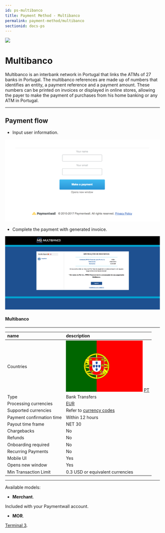 ```yaml
---
id: ps-multibanco
title: Payment Method - Multibanco
permalink: payment-method/multibanco
sectionid: docs-ps
---
```


<div class="docs-ps-header">
    <div class="docs-ps-logo">
        <img src="https://api.paymentwall.com/images/ps_logos/pm_multibanco.png">
    </div>
    <h1>Multibanco</h1>
</div>

<div class="docs-ps-body" markdown="1">

<div class="docs-ps-instructions" markdown="1">

Multibanco is an interbank network in Portugal that links the ATMs of 27 banks in Portugal. The multibanco references are made up of numbers that identifies an entity, a payment reference and a payment amount. These numbers can be printed on invoices or displayed in online stores, allowing the payer to make the payment of purchases from his home banking or any ATM in Portugal.

*** 

## Payment flow

* Input user information.

<div class="docs-img docs-medium-img">
    <img src="/textures/pic/payment-system/bank-transfer/multibanco/multibanco_preset.png">
</div>

* Complete the payment with generated invoice.

<div class="docs-img">
    <img src="/textures/pic/payment-system/bank-transfer/multibanco/multibanco_checkout.png">
</div>

</div>



<div class="docs-ps-attributes" markdown="1">
<div class="docs-ps-attributes-body" markdown="1">

#### Multibanco

***

|name|description|
|:--|:--|
|Countries| <img class="flags" src="/textures/pic/flags/europe/portugal.png"> [PT](https://en.wikipedia.org/wiki/Portugal)|
|Type|Bank Transfers|
|Processing currencies|[EUR](https://en.wikipedia.org/wiki/Euro)|
|Supported currencies| Refer to [currency codes](/reference/currencies)|
|Payment confirmation time|Within 12 hours|
|Payout time frame| NET 30|
|Chargebacks|No|
|Refunds|No|
|Onboarding required|No|
|Recurring Payments|No|
|Mobile UI|Yes|
|Opens new window|Yes|
|Min Transaction Limit|0.3 USD or equivalent currencies|

***

Available models:

* **Merchant**. 

Included with your Paymentwall account.

* **MOR**. 

[Terminal 3](https://www.terminal3.com/).

</div>
</div>

</div>